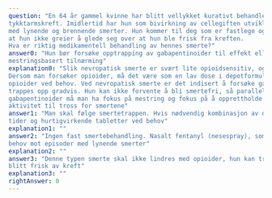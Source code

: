 ```yaml
---
question: "En 64 år gammel kvinne har blitt vellykket kurativt behandlet med kirurgi og adjuvant cellegift for
tykktarmskreft. Imidlertid har hun som bivirkning av cellegiften utviklet en smertefull nevropati i beina
med lynende og brennende smerter. Hun kommer til deg som er fastlege og sier at smerten er så ille
at hun ikke greier å glede seg over at hun ble frisk fra kreften.
Hva er riktig medikamentell behandling av hennes smerte?"
answer0: "Hun bør forsøke opptrapping av gabapentinoider til effekt eller bivirkninger, kombinert med en
mestringsbasert tilnærming"
explanation0: "Slik nevropatisk smerte er svært lite opioidsensitiv, og opioider bør bare unntaksvis forsøkes.
Dersom man forsøker opioider, må det være som en lav dose i depotformulering og uten bruk av
opioider ved behov. Ved nevropatisk smerte er det indisert å forsøke gabapentinoider som må
trappes opp gradvis. Hun kan ikke forvente å bli smertefri, så parallelt med oppstart av
gabapentinoider må man ha fokus på mestring og fokus på å opprettholde fysisk og sosial
aktivitet til tross for smertene"
answer1: "Man skal følge smertetrappen. Hvis nødvendig kombinasjon av depottabletter med opioid til faste
tider og hurtigvirkende tabletter ved behov"
explanation1: ""
answer2: "Ingen fast smertebehandling. Nasalt fentanyl (nesespray), som er svært hurtigvirkende, ved
behov mot episoder med lynende smerter"
explanation2: ""
answer3: "Denne typen smerte skal ikke lindres med opioider, hun kan trene på å være takknemlig for å ha
blitt frisk av kreft"
explanation3: ""
rightAnswer: 0
---
```



